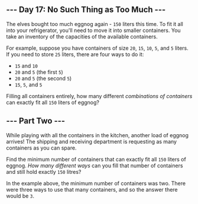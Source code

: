 ## --- Day 17: No Such Thing as Too Much ---
The elves bought too much eggnog again - `150` liters this time.  To fit it all into your refrigerator, you'll need to move it into smaller containers.  You take an inventory of the capacities of the available containers.

For example, suppose you have containers of size `20`, `15`, `10`, `5`, and `5` liters.  If you need to store `25` liters, there are four ways to do it:


 - `15` and `10`
 - `20` and `5` (the first `5`)
 - `20` and `5` (the second `5`)
 - `15`, `5`, and `5`

Filling all containers entirely, how many different *combinations of containers* can exactly fit all `150` liters of eggnog?


## --- Part Two ---
While playing with all the containers in the kitchen, another load of eggnog arrives!  The shipping and receiving department is requesting as many containers as you can spare.

Find the minimum number of containers that can exactly fit all `150` liters of eggnog.  *How many different ways* can you fill that number of containers and still hold exactly `150` litres?

In the example above, the minimum number of containers was two.  There were three ways to use that many containers, and so the answer there would be `3`.




